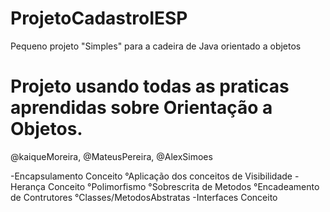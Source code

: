 # ProjetoCadastroIESP
Pequeno projeto "Simples" para a cadeira de Java orientado a objetos 
# Projeto usando todas as praticas aprendidas sobre Orientação a Objetos.
@kaiqueMoreira, @MateusPereira, @AlexSimoes

-Encapsulamento Conceito
°Aplicação dos conceitos de Visibilidade
-Herança Conceito
°Polimorfismo
°Sobrescrita de Metodos
°Encadeamento de Contrutores
°Classes/MetodosAbstratas
-Interfaces Conceito
